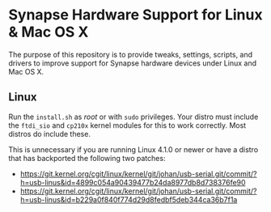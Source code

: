 Synapse Hardware Support for Linux & Mac OS X
=============================================

The purpose of this repository is to provide tweaks, settings, scripts,
and drivers to improve support for Synapse hardware devices under Linux
and Mac OS X.

Linux
-----

Run the `install.sh` as *root* or with `sudo` privileges. Your distro must
include the `ftdi_sio` and `cp210x` kernel modules for this to work correctly.
Most distros do include these.

This is unnecessary if
you are running Linux 4.1.0 or newer or have a distro that has backported the
following two patches:
* https://git.kernel.org/cgit/linux/kernel/git/johan/usb-serial.git/commit/?h=usb-linus&id=4899c054a90439477b24da8977db8d738376fe90
* https://git.kernel.org/cgit/linux/kernel/git/johan/usb-serial.git/commit/?h=usb-linus&id=b229a0f840f774d29d8fedbf5deb344ca36b7f1a